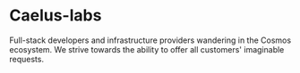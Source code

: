# Caelus-labs
Full-stack developers and infrastructure providers wandering in the Cosmos ecosystem. We strive towards the ability to offer all customers' imaginable requests. 

